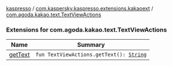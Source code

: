 [kaspresso](../../index.md) / [com.kaspersky.kaspresso.extensions.kakaoext](../index.md) / [com.agoda.kakao.text.TextViewActions](./index.md)

### Extensions for com.agoda.kakao.text.TextViewActions

| Name | Summary |
|---|---|
| [getText](get-text.md) | `fun TextViewActions.getText(): `[`String`](https://kotlinlang.org/api/latest/jvm/stdlib/kotlin/-string/index.html) |

